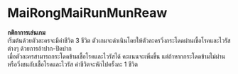 <h1 id="mairongmairunmunreaw">MaiRongMaiRunMunReaw</h1>
<p><strong>กติกาการเล่นเกม</strong><br>
เริ่มต้นด้วยตัวละครจะมีค่าชีวิต 3 ชีวิต ตัวเกมจะดำเนินโดยให้ตัวละครวิ่งกระโดดผ่านเชื้อโรคและไวรัสต่างๆ ด้วยการอ้าปาก-ปิดปาก<br>
เมื่อตัวละครสามารถกระโดดข้ามเชื้อโรคและไวรัสได้ คะแนนจะเพิ่มขึ้น แต่ถ้าหากกระโดดข้ามไม่ผ่าน หรือวิ่งชนกับเชื้อโรคและไวรัส ค่าชีวิตจะหักไปครั้งละ 1 ชีวิต</p>

